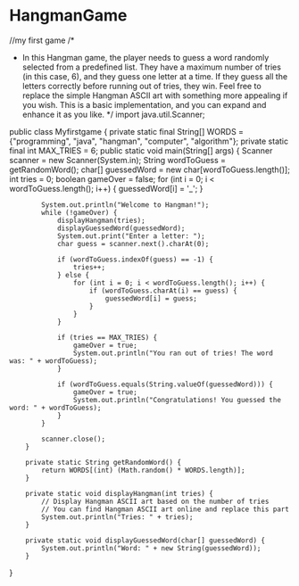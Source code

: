 # HangmanGame
//my first game
/*
 * In this Hangman game, the player needs to guess a word randomly selected from a predefined list. They have a maximum number of tries (in this case, 6), and they guess one letter at a time. If they guess all the letters correctly before running out of tries, they win.
Feel free to replace the simple Hangman ASCII art with something more appealing if you wish. This is a basic implementation, and you can expand and enhance it as you like.
 */
import java.util.Scanner;

public class Myfirstgame 
{
   private static final String[] WORDS = {"programming", "java", "hangman", "computer", "algorithm"};
   private static final int MAX_TRIES = 6;
   public static void main(String[] args) {
   Scanner scanner = new Scanner(System.in);
   String wordToGuess = getRandomWord();
   char[] guessedWord = new char[wordToGuess.length()];
   int tries = 0;
   boolean gameOver = false;
   for (int i = 0; i < wordToGuess.length(); i++) {
	            guessedWord[i] = '_';
	        }

	        System.out.println("Welcome to Hangman!");
	        while (!gameOver) {
	            displayHangman(tries);
	            displayGuessedWord(guessedWord);
	            System.out.print("Enter a letter: ");
	            char guess = scanner.next().charAt(0);

	            if (wordToGuess.indexOf(guess) == -1) {
	                tries++;
	            } else {
	                for (int i = 0; i < wordToGuess.length(); i++) {
	                    if (wordToGuess.charAt(i) == guess) {
	                        guessedWord[i] = guess;
	                    }
	                }
	            }

	            if (tries == MAX_TRIES) {
	                gameOver = true;
	                System.out.println("You ran out of tries! The word was: " + wordToGuess);
	            }

	            if (wordToGuess.equals(String.valueOf(guessedWord))) {
	                gameOver = true;
	                System.out.println("Congratulations! You guessed the word: " + wordToGuess);
	            }
	        }

	        scanner.close();
	    }

	    private static String getRandomWord() {
	        return WORDS[(int) (Math.random() * WORDS.length)];
	    }

	    private static void displayHangman(int tries) {
	        // Display Hangman ASCII art based on the number of tries
	        // You can find Hangman ASCII art online and replace this part
	        System.out.println("Tries: " + tries);
	    }

	    private static void displayGuessedWord(char[] guessedWord) {
	        System.out.println("Word: " + new String(guessedWord));
	    }
	

}
